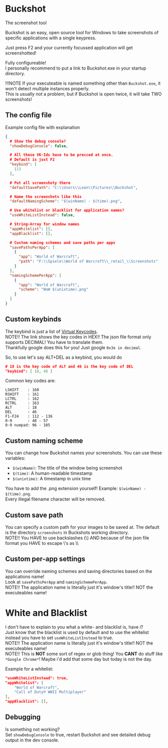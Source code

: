 # Buckshot
The screenshot tool

Buckshot is an easy, open source tool for Windows to take screenshots of specific applications with a single keypress.  

Just press F2 and your currently focussed application will get screenshotted!

Fully configureable!  
I personally recommend to put a link to Buckshot.exe in your startup directory.

!!!NOTE If your executeable is named something other than `Buckshot.exe`, it won't detect multiple instances properly.  
This is usually not a problem, but if Buckshot is open twice, it will take TWO screenshots!


## The config file

Example config file with explanation
```json
{
  # Show the debug console?
  "showDebugConsole": false,

  # All these VK-Ids have to be precced at once.
  # Default is just F2
  "keybind": [
    113
  ],

  # Put all screenshoty there
  "defaultSavePath": "C:\\Users\\Leon\\Pictures\\Buckshot",

  # Name the screenshots like this
  "defaultNamingScheme": "$(winName) - $(time).png",

  # Use whitelist or blacklist for application names?
  "useWhiteListInstead": false,

  # String-Array for window names
  "appWhitelist": [],
  "appBlacklist": [],

  # Custom naming schemes and save paths per apps
  "savePathsPerApp": [
	{
	  "app": "World of Warcraft",
	  "path": "F:\\Spiele\\World of Warcraft\\_retail_\\Screenshots"
	}
  ],
  "namingSchemePerApp": [
	{
	  "app": "World of Warcraft",
	  "scheme": "WoW $(unixtime).png"
	}
  ]
}
```

## Custom keybinds
The keybind is just a list of [Virtual Keycodes](https://docs.microsoft.com/en-us/windows/win32/inputdev/virtual-key-codes).  
NOTE!! The link shows the key codes in HEX!! The json file format only supports DECIMAL! You have to translate them.  
Thankfully google does this for you! Just google `0x3e in decimal`.  

So, to use let's say ALT+DEL as a keybind, you would do
```json
# 18 is the key code of ALT and 46 is the key code of DEL
"keybind": [ 18, 46 ]
```

Common key codes are:
```
LSHIFT    : 160
RSHIFT    : 161
LCTRL     : 162
RCTRL     : 163
ALT       : 18
DEL       : 46
F1-F24    : 112 - 136
0-9       : 48 - 57
0-9 numpad: 96 - 105
```

## Custom naming scheme
You can change how Buckshot names your screenshots. You can use these variables:
* `$(winName)`: The title of the window being screenshot
* `$(time)`: A human-readable timestamp
* `$(unixtime)`: A timestamp in unix time

You have to add the .png extension yourself! Example: `$(winName) - $(time).png`.  
Every illegal filename character will be removed.

## Custom save path
You can specify a custom path for your images to be saved at. The default is the directory `screenshots` in Buckshots working directory.  
NOTE!! You HAVE to use backslashes (\\) AND because of the json file format you HAVE to escape \\'s as \\\\

## Custom per-app settings
You can override naming schemes and saving directories based on the applications name!  
Look at `savePathsPerApp` and `namingSchemePerApp`.  
NOTE!! The application name is literally just it's window's title!! NOT the executeables name!

# White and Blacklist
I don't have to explain to you what a white- and blacklist is, have i?  
Just know that the blacklist is used by default and to use the whitelist instead you have to set `useWhiteListInstead` to true.  
NOTE!! The application name is literally just it's window's title!! NOT the executeables name!  
NOTE!! This is **NOT** some sort of regex or glob thing! You **CANT** do stuff like `*Google Chrome*`!  Maybe i'd add that some day but today is not the day.

Example for a whitelist:
```json
"useWhiteListInstead": true,
"appWhitelist": [
    "World of Warcraft",
    "Call of Duty® WWII Multiplayer"
],
"appBlacklist": [],
```

## Debugging
Is something not working?  
Set `showDebugConsole` to true, restart Buckshot and see detailed debug output in the dev console.
